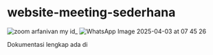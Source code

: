 # website-meeting-sederhana
![zoom arfanivan my id_](https://github.com/user-attachments/assets/653b452a-e8c2-486f-a54a-2f72ce26bc75)
![WhatsApp Image 2025-04-03 at 07 45 26](https://github.com/user-attachments/assets/e35df543-46bb-41ca-806f-00564b98a191)

Dokumentasi lengkap ada di 
